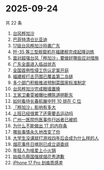 # 2025-09-24

共 22 条

<!-- BEGIN -->
<!-- 最后更新时间 Wed Sep 24 2025 09:38:52 GMT+0800 (China Standard Time) -->

1. [台风桦加沙](https://www.zhihu.com/search?q=%E5%8F%B0%E9%A3%8E%E6%A1%A6%E5%8A%A0%E6%B2%99)
1. [巴菲特清仓比亚迪](https://www.zhihu.com/search?q=%E5%B7%B4%E8%8F%B2%E7%89%B9%E6%B8%85%E4%BB%93%E6%AF%94%E4%BA%9A%E8%BF%AA)
1. [17级台风桦加沙将袭广东](https://www.zhihu.com/search?q=17%E7%BA%A7%E5%8F%B0%E9%A3%8E%E6%A1%A6%E5%8A%A0%E6%B2%99%E5%B0%86%E8%A2%AD%E5%B9%BF%E4%B8%9C)
1. [歼-35 等三型舰载机在福建舰完成起降训练](https://www.zhihu.com/search?q=%E6%AD%BC-35%20%E7%AD%89%E4%B8%89%E5%9E%8B%E8%88%B0%E8%BD%BD%E6%9C%BA%E5%9C%A8%E7%A6%8F%E5%BB%BA%E8%88%B0%E5%AE%8C%E6%88%90%E8%B5%B7%E9%99%8D%E8%AE%AD%E7%BB%83)
1. [面对超强台风「桦加沙」要做好哪些应对措施](https://www.zhihu.com/search?q=%E9%9D%A2%E5%AF%B9%E8%B6%85%E5%BC%BA%E5%8F%B0%E9%A3%8E%E3%80%8C%E6%A1%A6%E5%8A%A0%E6%B2%99%E3%80%8D%E8%A6%81%E5%81%9A%E5%A5%BD%E5%93%AA%E4%BA%9B%E5%BA%94%E5%AF%B9%E6%8E%AA%E6%96%BD)
1. [广东全面进入临战状态](https://www.zhihu.com/search?q=%E5%B9%BF%E4%B8%9C%E5%85%A8%E9%9D%A2%E8%BF%9B%E5%85%A5%E4%B8%B4%E6%88%98%E7%8A%B6%E6%80%81)
1. [全国首例性侵工伤认定案开庭](https://www.zhihu.com/search?q=%E5%85%A8%E5%9B%BD%E9%A6%96%E4%BE%8B%E6%80%A7%E4%BE%B5%E5%B7%A5%E4%BC%A4%E8%AE%A4%E5%AE%9A%E6%A1%88%E5%BC%80%E5%BA%AD)
1. [福建舰打击范围已覆盖第二岛链](https://www.zhihu.com/search?q=%E7%A6%8F%E5%BB%BA%E8%88%B0%E6%89%93%E5%87%BB%E8%8C%83%E5%9B%B4%E5%B7%B2%E8%A6%86%E7%9B%96%E7%AC%AC%E4%BA%8C%E5%B2%9B%E9%93%BE)
1. [多个部门积极推进预制菜国家标准制定](https://www.zhihu.com/search?q=%E5%A4%9A%E4%B8%AA%E9%83%A8%E9%97%A8%E7%A7%AF%E6%9E%81%E6%8E%A8%E8%BF%9B%E9%A2%84%E5%88%B6%E8%8F%9C%E5%9B%BD%E5%AE%B6%E6%A0%87%E5%87%86%E5%88%B6%E5%AE%9A)
1. [台风桦加沙完成眼墙置换](https://www.zhihu.com/search?q=%E5%8F%B0%E9%A3%8E%E6%A1%A6%E5%8A%A0%E6%B2%99%E5%AE%8C%E6%88%90%E7%9C%BC%E5%A2%99%E7%BD%AE%E6%8D%A2)
1. [王家卫秦雯被曝吐槽陈道明靳东](https://www.zhihu.com/search?q=%E7%8E%8B%E5%AE%B6%E5%8D%AB%E7%A7%A6%E9%9B%AF%E8%A2%AB%E6%9B%9D%E5%90%90%E6%A7%BD%E9%99%88%E9%81%93%E6%98%8E%E9%9D%B3%E4%B8%9C)
1. [如何看待长春航展中歼 10 排在 C 位](https://www.zhihu.com/search?q=%E5%A6%82%E4%BD%95%E7%9C%8B%E5%BE%85%E9%95%BF%E6%98%A5%E8%88%AA%E5%B1%95%E4%B8%AD%E6%AD%BC%2010%20%E6%8E%92%E5%9C%A8%20C%20%E4%BD%8D)
1. [「桦加沙」影响有多大](https://www.zhihu.com/search?q=%E3%80%8C%E6%A1%A6%E5%8A%A0%E6%B2%99%E3%80%8D%E5%BD%B1%E5%93%8D%E6%9C%89%E5%A4%9A%E5%A4%A7)
1. [上班已经很累了还需要去运动吗](https://www.zhihu.com/search?q=%E4%B8%8A%E7%8F%AD%E5%B7%B2%E7%BB%8F%E5%BE%88%E7%B4%AF%E4%BA%86%E8%BF%98%E9%9C%80%E8%A6%81%E5%8E%BB%E8%BF%90%E5%8A%A8%E5%90%97)
1. [广州一医院伤医事件行凶者已被抓](https://www.zhihu.com/search?q=%E5%B9%BF%E5%B7%9E%E4%B8%80%E5%8C%BB%E9%99%A2%E4%BC%A4%E5%8C%BB%E4%BA%8B%E4%BB%B6%E8%A1%8C%E5%87%B6%E8%80%85%E5%B7%B2%E8%A2%AB%E6%8A%93)
1. [为什么不能做出 1T 的内存条](https://www.zhihu.com/search?q=%E4%B8%BA%E4%BB%80%E4%B9%88%E4%B8%8D%E8%83%BD%E5%81%9A%E5%87%BA%201T%20%E7%9A%84%E5%86%85%E5%AD%98%E6%9D%A1)
1. [哪些事情永久地改变了你](https://www.zhihu.com/search?q=%E5%93%AA%E4%BA%9B%E4%BA%8B%E6%83%85%E6%B0%B8%E4%B9%85%E5%9C%B0%E6%94%B9%E5%8F%98%E4%BA%86%E4%BD%A0)
1. [大学生没课就打游戏四年后会成为什么样的人](https://www.zhihu.com/search?q=%E5%A4%A7%E5%AD%A6%E7%94%9F%E6%B2%A1%E8%AF%BE%E5%B0%B1%E6%89%93%E6%B8%B8%E6%88%8F%E5%9B%9B%E5%B9%B4%E5%90%8E%E4%BC%9A%E6%88%90%E4%B8%BA%E4%BB%80%E4%B9%88%E6%A0%B7%E7%9A%84%E4%BA%BA)
1. [烟花事件日喀则已成立调查组](https://www.zhihu.com/search?q=%E7%83%9F%E8%8A%B1%E4%BA%8B%E4%BB%B6%E6%97%A5%E5%96%80%E5%88%99%E5%B7%B2%E6%88%90%E7%AB%8B%E8%B0%83%E6%9F%A5%E7%BB%84)
1. [年轻人为啥爱上小火锅](https://www.zhihu.com/search?q=%E5%B9%B4%E8%BD%BB%E4%BA%BA%E4%B8%BA%E5%95%A5%E7%88%B1%E4%B8%8A%E5%B0%8F%E7%81%AB%E9%94%85)
1. [始祖鸟蔡国强就烟花秀道歉](https://www.zhihu.com/search?q=%E5%A7%8B%E7%A5%96%E9%B8%9F%E8%94%A1%E5%9B%BD%E5%BC%BA%E5%B0%B1%E7%83%9F%E8%8A%B1%E7%A7%80%E9%81%93%E6%AD%89)
1. [iPhone 17 Pro 划痕质感差](https://www.zhihu.com/search?q=iPhone%2017%20Pro%20%E5%88%92%E7%97%95%E8%B4%A8%E6%84%9F%E5%B7%AE)

<!-- END -->
